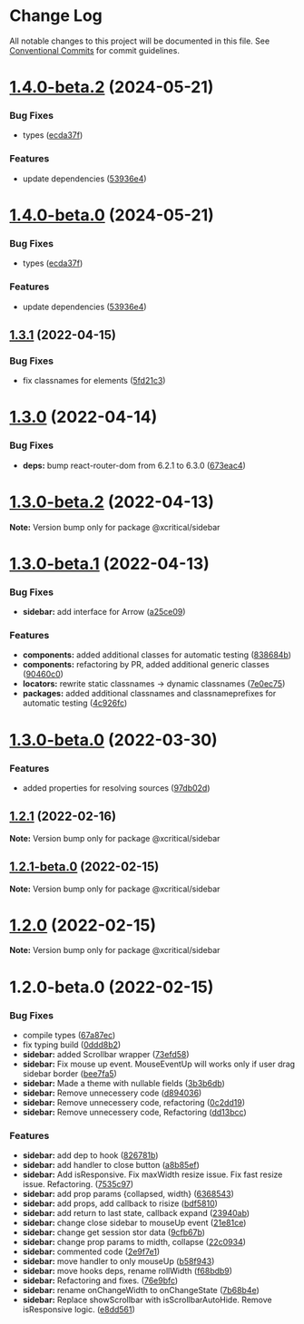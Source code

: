 # Change Log

All notable changes to this project will be documented in this file.
See [Conventional Commits](https://conventionalcommits.org) for commit guidelines.

# [1.4.0-beta.2](https://github.com/xcritical-software/xc-front-kit/compare/@xcritical/sidebar@1.3.1...@xcritical/sidebar@1.4.0-beta.2) (2024-05-21)

### Bug Fixes

- types ([ecda37f](https://github.com/xcritical-software/xc-front-kit/commit/ecda37f19520913819f0e8afb2a5fe11447ea93f))

### Features

- update dependencies ([53936e4](https://github.com/xcritical-software/xc-front-kit/commit/53936e4a6e0d31fd977829525117525cb977a970))

# [1.4.0-beta.0](https://github.com/xcritical-software/xc-front-kit/compare/@xcritical/sidebar@1.3.1...@xcritical/sidebar@1.4.0-beta.0) (2024-05-21)

### Bug Fixes

- types ([ecda37f](https://github.com/xcritical-software/xc-front-kit/commit/ecda37f19520913819f0e8afb2a5fe11447ea93f))

### Features

- update dependencies ([53936e4](https://github.com/xcritical-software/xc-front-kit/commit/53936e4a6e0d31fd977829525117525cb977a970))

## [1.3.1](https://github.com/xcritical-software/xc-front-kit/compare/@xcritical/sidebar@1.3.0...@xcritical/sidebar@1.3.1) (2022-04-15)

### Bug Fixes

- fix classnames for elements ([5fd21c3](https://github.com/xcritical-software/xc-front-kit/commit/5fd21c30523ba96ebddbe040285e8842d68595fc))

# [1.3.0](https://github.com/xcritical-software/xc-front-kit/compare/@xcritical/sidebar@1.3.0-beta.2...@xcritical/sidebar@1.3.0) (2022-04-14)

### Bug Fixes

- **deps:** bump react-router-dom from 6.2.1 to 6.3.0 ([673eac4](https://github.com/xcritical-software/xc-front-kit/commit/673eac4173de85c4b8087ed5ba03fe820f4fc7fe))

# [1.3.0-beta.2](https://github.com/xcritical-software/xc-front-kit/compare/@xcritical/sidebar@1.3.0-beta.1...@xcritical/sidebar@1.3.0-beta.2) (2022-04-13)

**Note:** Version bump only for package @xcritical/sidebar

# [1.3.0-beta.1](https://github.com/xcritical-software/xc-front-kit/compare/@xcritical/sidebar@1.3.0-beta.0...@xcritical/sidebar@1.3.0-beta.1) (2022-04-13)

### Bug Fixes

- **sidebar:** add interface for Arrow ([a25ce09](https://github.com/xcritical-software/xc-front-kit/commit/a25ce09e79232e9136fd698ebd11dc7caac07a07))

### Features

- **components:** added additional classes for automatic testing ([838684b](https://github.com/xcritical-software/xc-front-kit/commit/838684b1e96cd2a9a40620e7a67cb49b78c594b1))
- **components:** refactoring by PR, added additional generic classes ([90460c0](https://github.com/xcritical-software/xc-front-kit/commit/90460c0a573d606cd0956e526c81b068842c0685))
- **locators:** rewrite static classnames -> dynamic classnames ([7e0ec75](https://github.com/xcritical-software/xc-front-kit/commit/7e0ec758bd230623a8001ffac9613321bf4fa240))
- **packages:** added additional classnames and classnameprefixes for automatic testing ([4c926fc](https://github.com/xcritical-software/xc-front-kit/commit/4c926fc7439650c7f0a71bcda6c06a4810e41276))

# [1.3.0-beta.0](https://github.com/xcritical-software/xc-front-kit/compare/@xcritical/sidebar@1.2.1...@xcritical/sidebar@1.3.0-beta.0) (2022-03-30)

### Features

- added properties for resolving sources ([97db02d](https://github.com/xcritical-software/xc-front-kit/commit/97db02d3db87f45c151befbdb3d6e43f44d66997))

## [1.2.1](https://github.com/xcritical-software/xc-front-kit/compare/@xcritical/sidebar@1.2.1-beta.0...@xcritical/sidebar@1.2.1) (2022-02-16)

**Note:** Version bump only for package @xcritical/sidebar

## [1.2.1-beta.0](https://github.com/xcritical-software/xc-front-kit/compare/@xcritical/sidebar@1.2.0...@xcritical/sidebar@1.2.1-beta.0) (2022-02-15)

**Note:** Version bump only for package @xcritical/sidebar

# [1.2.0](https://github.com/xcritical-software/xc-front-kit/compare/@xcritical/sidebar@1.2.0-beta.0...@xcritical/sidebar@1.2.0) (2022-02-15)

**Note:** Version bump only for package @xcritical/sidebar

# 1.2.0-beta.0 (2022-02-15)

### Bug Fixes

- compile types ([67a87ec](https://github.com/xcritical-software/xc-front-kit/commit/67a87ecdec159e9f613a0836ee4189c508ef7f7e))
- fix typing build ([0ddd8b2](https://github.com/xcritical-software/xc-front-kit/commit/0ddd8b21b5e0057619fe1fb9be9fb5d79fd1c2ac))
- **sidebar:** added Scrollbar wrapper ([73efd58](https://github.com/xcritical-software/xc-front-kit/commit/73efd588d8272c0938bd3ce54b9fd3c907aedf6a))
- **sidebar:** Fix mouse up event. MouseEventUp will works only if user drag sidebar border ([bee7fa5](https://github.com/xcritical-software/xc-front-kit/commit/bee7fa5fe38abf0630eb36f9e32be69327df4487))
- **sidebar:** Made a theme with nullable fields ([3b3b6db](https://github.com/xcritical-software/xc-front-kit/commit/3b3b6dbcc08601c557a49102d10ad081dd1e595c))
- **sidebar:** Remove unnecessery code ([d894036](https://github.com/xcritical-software/xc-front-kit/commit/d89403664eb68085f007a387099bf6c3f79e846e))
- **sidebar:** Remove unnecessery code, refactoring ([0c2dd19](https://github.com/xcritical-software/xc-front-kit/commit/0c2dd19236eda3cec92e6330f7c47ca0f5acbd8e))
- **sidebar:** Remove unnecessery code, Refactoring ([dd13bcc](https://github.com/xcritical-software/xc-front-kit/commit/dd13bcc786d7d295bcfc713c8e412fc62e96301b))

### Features

- **sidebar:** add dep to hook ([826781b](https://github.com/xcritical-software/xc-front-kit/commit/826781b27547249f05936fec4f2ffe93dea52e8d))
- **sidebar:** add handler to close button ([a8b85ef](https://github.com/xcritical-software/xc-front-kit/commit/a8b85ef19128fa581318a7f9356235efa1cc8651))
- **sidebar:** Add isResponsive. Fix maxWidth resize issue. Fix fast resize issue. Refactoring. ([7535c97](https://github.com/xcritical-software/xc-front-kit/commit/7535c97f50a422fe1187407e90f1b0f60c4c558d))
- **sidebar:** add prop params {collapsed, width} ([6368543](https://github.com/xcritical-software/xc-front-kit/commit/6368543cb9d0598b153c59940bbb34bf9c58aa6f))
- **sidebar:** add props, add callback to risize ([bdf5810](https://github.com/xcritical-software/xc-front-kit/commit/bdf58100df984d67796ed3ad13c985c90750e040))
- **sidebar:** add return to last state, callback expand ([23940ab](https://github.com/xcritical-software/xc-front-kit/commit/23940abd4b55bdb42688a4fec49d74883a23bdb6))
- **sidebar:** change close sidebar to mouseUp event ([21e81ce](https://github.com/xcritical-software/xc-front-kit/commit/21e81cee88480c10f6ad21110789345652272528))
- **sidebar:** change get session stor data ([9cfb67b](https://github.com/xcritical-software/xc-front-kit/commit/9cfb67ba0f1fdae7f4fa0441635b1c493eafd177))
- **sidebar:** change prop params to midth, collapse ([22c0934](https://github.com/xcritical-software/xc-front-kit/commit/22c093461315b3ae970234e2a4e56844b5ad5840))
- **sidebar:** commented code ([2e9f7e1](https://github.com/xcritical-software/xc-front-kit/commit/2e9f7e1cda2142aab486eb1893ba93e0bff2bf06))
- **sidebar:** move handler to only mouseUp ([b58f943](https://github.com/xcritical-software/xc-front-kit/commit/b58f9437d1987f89cffbf0a151e5c3469f241c15))
- **sidebar:** move hooks deps, rename rollWidth ([f68bdb9](https://github.com/xcritical-software/xc-front-kit/commit/f68bdb9b90855eb83be6ef2df1ac9eabf47a6d0f))
- **sidebar:** Refactoring and fixes. ([76e9bfc](https://github.com/xcritical-software/xc-front-kit/commit/76e9bfc80fc76a8cfc4bb52fd244367b0cf94caa))
- **sidebar:** rename onChangeWidth to onChangeState ([7b68b4e](https://github.com/xcritical-software/xc-front-kit/commit/7b68b4ef9732e3012caa3ec1c7246a9d7ac26255))
- **sidebar:** Replace showScrollbar with isScrollbarAutoHide. Remove isResponsive logic. ([e8dd561](https://github.com/xcritical-software/xc-front-kit/commit/e8dd561b8ce4982410cedcbb62efa680e2901bce))
